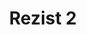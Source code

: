 ---
layout: music
category: music
title: Rezist 2
short: rezist2
aif: "/music/AAGreene_Rezist2.aif"
mp3: "/music/AAGreene_Rezist2.mp3"
ogg: "/music/AAGreene_Rezist2.ogg"
---